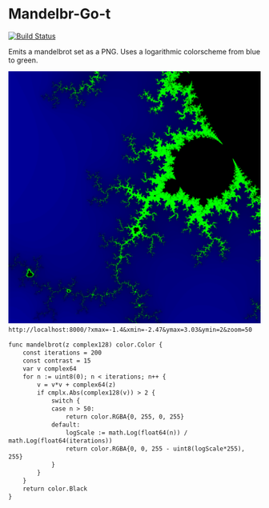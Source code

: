 # Mandelbr-Go-t

[![Build Status](https://drone.andr.io/api/badges/betandr/mandelbrgot/status.svg)](https://drone.andr.io/betandr/mandelbrgot)

Emits a mandelbrot set as a PNG. Uses a logarithmic colorscheme from blue to green.

![Mandelbrot Set](images/mandelbrot.png)
`http://localhost:8000/?xmax=-1.4&xmin=-2.47&ymax=3.03&ymin=2&zoom=50`

```
func mandelbrot(z complex128) color.Color {
	const iterations = 200
	const contrast = 15
	var v complex64
	for n := uint8(0); n < iterations; n++ {
		v = v*v + complex64(z)
		if cmplx.Abs(complex128(v)) > 2 {
			switch {
			case n > 50:
				return color.RGBA{0, 255, 0, 255}
			default:
				logScale := math.Log(float64(n)) / math.Log(float64(iterations))
				return color.RGBA{0, 0, 255 - uint8(logScale*255), 255}
			}
		}
	}
	return color.Black
}
```
